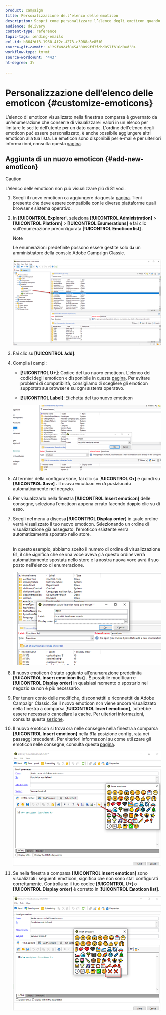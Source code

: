```yaml
---
product: campaign
title: Personalizzazione dell’elenco delle emoticon
description: Scopri come personalizzare l’elenco degli emoticon quando utilizzi Adobe Campaign Classic.
audience: delivery
content-type: reference
topic-tags: sending-emails
exl-id: b8642df3-1960-4f2c-8273-c3988a3e85f0
source-git-commit: a129f49d4f045433899fd7fdbd057fb16d0ed36a
workflow-type: tm+mt
source-wordcount: '443'
ht-degree: 3%

---
```


# Personalizzazione dell’elenco delle emoticon {#customize-emoticons}

L’elenco di emoticon visualizzato nella finestra a comparsa è governato da un’enumerazione che consente di visualizzare i valori in un elenco per limitare le scelte dell’utente per un dato campo.
L&#39;ordine dell&#39;elenco degli emoticon può essere personalizzato, è anche possibile aggiungere altri emoticon alla tua lista.
Le emoticon sono disponibili per e-mail e per ulteriori informazioni, consulta questa [pagina](defining-the-email-content.md#inserting-emoticons).

## Aggiunta di un nuovo emoticon {#add-new-emoticon}

>[!CAUTION]
>
>L’elenco delle emoticon non può visualizzare più di 81 voci.

1. Scegli il nuovo emoticon da aggiungere da questa [pagina](https://unicode.org/emoji/charts/full-emoji-list.html). Tieni presente che deve essere compatibile con le diverse piattaforme quali browser e sistema operativo.

1. In **[!UICONTROL Explorer]**, seleziona **[!UICONTROL Administration]** > **[!UICONTROL Platform]** > **[!UICONTROL Enumerations]** e fai clic sull&#39;enumerazione preconfigurata **[!UICONTROL Emoticon list]** .

   >[!NOTE]
   >
   >Le enumerazioni predefinite possono essere gestite solo da un amministratore della console Adobe Campaign Classic.

   ![](assets/emoticon_1.png)

1. Fai clic su **[!UICONTROL Add]**.

1. Compila i campi:

   * **[!UICONTROL U+]**: Codice del tuo nuovo emoticon. L&#39;elenco dei codici degli emoticon è disponibile in questa [pagina](https://unicode.org/emoji/charts/full-emoji-list.html).
Per evitare problemi di compatibilità, consigliamo di scegliere gli emoticon supportati sui browser e su ogni sistema operativo.

   * **[!UICONTROL Label]**: Etichetta del tuo nuovo emoticon.

   ![](assets/emoticon_5.png)

1. Al termine della configurazione, fai clic su **[!UICONTROL Ok]** e quindi su **[!UICONTROL Save]** .
Il nuovo emoticon verrà posizionato automaticamente nel negozio.

1. Per visualizzarlo nella finestra **[!UICONTROL Insert emoticon]** delle consegne, seleziona l’emoticon appena creato facendo doppio clic su di esso.

1. Scegli nel menu a discesa **[!UICONTROL Display order]** in quale ordine verrà visualizzato il tuo nuovo emoticon. Selezionando un ordine di visualizzazione già assegnato, l’emoticon esistente verrà automaticamente spostato nello store.

   <br>In questo esempio, abbiamo scelto il numero di ordine di visualizzazione 61, il che significa che se una voce aveva già questo ordine verrà automaticamente spostata nello store e la nostra nuova voce avrà il suo posto nell&#39;elenco di enumerazione.

   ![](assets/emoticon_2.png)

1. Il nuovo emoticon è stato aggiunto all’enumerazione predefinita **[!UICONTROL Insert emoticon list]** . È possibile modificarne **[!UICONTROL Display order]** in qualsiasi momento o spostarlo nel negozio se non è più necessario.

1. Per tenere conto delle modifiche, disconnettiti e riconnettiti da Adobe Campaign Classic. Se il nuovo emoticon non viene ancora visualizzato nella finestra a comparsa **[!UICONTROL Insert emoticon]**, potrebbe essere necessario cancellare la cache. Per ulteriori informazioni, consulta questa [sezione](../../platform/using/faq-campaign-config.md#perform-soft-cache-clear).

1. Il nuovo emoticon si trova ora nelle consegne nella finestra a comparsa **[!UICONTROL Insert emoticon]** nella 61a posizione configurata nei passaggi precedenti. Per ulteriori informazioni su come utilizzare gli emoticon nelle consegne, consulta questa [pagina](defining-the-email-content.md#inserting-emoticons).

   ![](assets/emoticon_4.png)

1. Se nella finestra a comparsa **[!UICONTROL Insert emoticon]** sono visualizzati i seguenti emoticon, significa che non sono stati configurati correttamente. Controlla se il tuo codice **[!UICONTROL U+]** o **[!UICONTROL Display order]** è corretto in **[!UICONTROL Emoticon list]**.

   ![](assets/emoticon_6.png)
